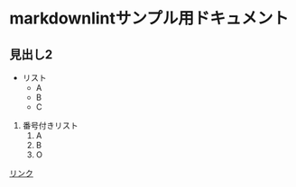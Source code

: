 # markdownlintサンプル用ドキュメント

## 見出し2

* リスト
    * A
    * B
    * C

1. 番号付きリスト
    1. A
    3. B
    4. O

[リンク](https://github.com)
